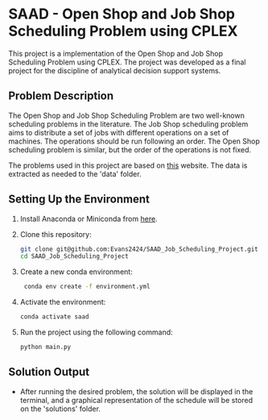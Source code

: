 # SAAD - Open Shop and Job Shop Scheduling Problem using CPLEX

This project is a implementation of the Open Shop and Job Shop Scheduling Problem using CPLEX. The project was developed as a final project for the discipline of analytical decision support systems.

## Problem Description

The Open Shop and Job Shop Scheduling Problem are two well-known scheduling problems in the literature. The Job Shop scheduling problem aims to distribute a set of jobs with different operations on a set of machines. The operations should be run following an order. The Open Shop scheduling problem is similar, but the order of the operations is not fixed. 

The problems used in this project are based on [this](http://mistic.heig-vd.ch/taillard/problemes.dir/ordonnancement.dir/ordonnancement.html) website. The data is extracted as needed to the 'data' folder.


## Setting Up the Environment

1. Install Anaconda or Miniconda from [here](https://www.anaconda.com/products/distribution).

2. Clone this repository:
   ```bash
   git clone git@github.com:Evans2424/SAAD_Job_Scheduling_Project.git
   cd SAAD_Job_Scheduling_Project
    ```

3. Create a new conda environment:
   ```bash
    conda env create -f environment.yml
    ```
4. Activate the environment:
    ```bash
    conda activate saad
    ```
5. Run the project using the following command:
    ```bash
    python main.py
    ```

## Solution Output

- After running the desired problem, the solution will be displayed in the terminal, and a graphical representation of the schedule will be stored on the 'solutions' folder.
